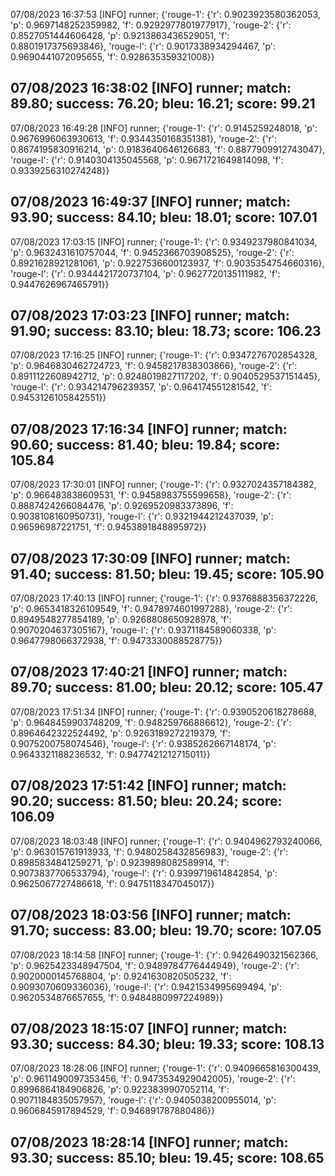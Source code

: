 07/08/2023 16:37:53  [INFO] runner; {'rouge-1': {'r': 0.9023923580362053, 'p': 0.9697148252359982, 'f': 0.9292977801977917}, 'rouge-2': {'r': 0.8527051444606428, 'p': 0.9213863436529051, 'f': 0.8801917375693846}, 'rouge-l': {'r': 0.9017338934294467, 'p': 0.9690441072095655, 'f': 0.928635359321008}}
## 07/08/2023 16:38:02  [INFO] runner; match: 89.80; success: 76.20; bleu: 16.21; score: 99.21

07/08/2023 16:49:28  [INFO] runner; {'rouge-1': {'r': 0.9145259248018, 'p': 0.9676996063930613, 'f': 0.9344350168351381}, 'rouge-2': {'r': 0.8674195830916214, 'p': 0.9183640646126683, 'f': 0.8877909912743047}, 'rouge-l': {'r': 0.9140304135045568, 'p': 0.9671721649814098, 'f': 0.9339256310274248}}
## 07/08/2023 16:49:37  [INFO] runner; match: 93.90; success: 84.10; bleu: 18.01; score: 107.01

07/08/2023 17:03:15  [INFO] runner; {'rouge-1': {'r': 0.9349237980841034, 'p': 0.9632431610757044, 'f': 0.9452366703908525}, 'rouge-2': {'r': 0.8921628921281061, 'p': 0.9227536600123937, 'f': 0.9035354754660316}, 'rouge-l': {'r': 0.9344421720737104, 'p': 0.9627720135111982, 'f': 0.9447626967465791}}
## 07/08/2023 17:03:23  [INFO] runner; match: 91.90; success: 83.10; bleu: 18.73; score: 106.23

07/08/2023 17:16:25  [INFO] runner; {'rouge-1': {'r': 0.9347276702854328, 'p': 0.9646830462724723, 'f': 0.9458217838303866}, 'rouge-2': {'r': 0.8911122608942712, 'p': 0.9248019827117202, 'f': 0.9040529537151445}, 'rouge-l': {'r': 0.934214796239357, 'p': 0.964174551281542, 'f': 0.9453126105842551}}
## 07/08/2023 17:16:34  [INFO] runner; match: 90.60; success: 81.40; bleu: 19.84; score: 105.84

07/08/2023 17:30:01  [INFO] runner; {'rouge-1': {'r': 0.9327024357184382, 'p': 0.966483838609531, 'f': 0.9458983755599658}, 'rouge-2': {'r': 0.8887424266084476, 'p': 0.9269520983373896, 'f': 0.9038108160950731}, 'rouge-l': {'r': 0.9321944212437039, 'p': 0.96596987221751, 'f': 0.9453891848895972}}
## 07/08/2023 17:30:09  [INFO] runner; match: 91.40; success: 81.50; bleu: 19.45; score: 105.90

07/08/2023 17:40:13  [INFO] runner; {'rouge-1': {'r': 0.9376888356372226, 'p': 0.9653418326109549, 'f': 0.9478974601997288}, 'rouge-2': {'r': 0.8949548277854189, 'p': 0.9268808650928978, 'f': 0.9070204637305167}, 'rouge-l': {'r': 0.9371184589060338, 'p': 0.9647798066372938, 'f': 0.9473330088528775}}
## 07/08/2023 17:40:21  [INFO] runner; match: 89.70; success: 81.00; bleu: 20.12; score: 105.47

07/08/2023 17:51:34  [INFO] runner; {'rouge-1': {'r': 0.9390520618278688, 'p': 0.9648459903748209, 'f': 0.948259766886612}, 'rouge-2': {'r': 0.8964642322524492, 'p': 0.9263189272219379, 'f': 0.9075200758074546}, 'rouge-l': {'r': 0.9385262667148174, 'p': 0.9643321188236532, 'f': 0.9477421212715011}}
## 07/08/2023 17:51:42  [INFO] runner; match: 90.20; success: 81.50; bleu: 20.24; score: 106.09

07/08/2023 18:03:48  [INFO] runner; {'rouge-1': {'r': 0.9404962793240066, 'p': 0.963015761913933, 'f': 0.9480258432856983}, 'rouge-2': {'r': 0.8985834841259271, 'p': 0.9239898082589914, 'f': 0.9073837706533794}, 'rouge-l': {'r': 0.9399719614842854, 'p': 0.9625067727486618, 'f': 0.9475118347045017}}
## 07/08/2023 18:03:56  [INFO] runner; match: 91.70; success: 83.00; bleu: 19.70; score: 107.05

07/08/2023 18:14:58  [INFO] runner; {'rouge-1': {'r': 0.9426490321562366, 'p': 0.9625423348947504, 'f': 0.9489784776444949}, 'rouge-2': {'r': 0.9020000145768804, 'p': 0.9241630820505232, 'f': 0.9093070609336036}, 'rouge-l': {'r': 0.9421534995699494, 'p': 0.9620534876657655, 'f': 0.9484880997224989}}
## 07/08/2023 18:15:07  [INFO] runner; match: 93.30; success: 84.30; bleu: 19.33; score: 108.13

07/08/2023 18:28:06  [INFO] runner; {'rouge-1': {'r': 0.9409665816300439, 'p': 0.9611490097353456, 'f': 0.9473534929042005}, 'rouge-2': {'r': 0.8996864184906826, 'p': 0.9223839907052114, 'f': 0.9071184835057957}, 'rouge-l': {'r': 0.9405038200955014, 'p': 0.9606845917894529, 'f': 0.946891787880486}}

## 07/08/2023 18:28:14  [INFO] runner; match: 93.30; success: 85.10; bleu: 19.45; score: 108.65